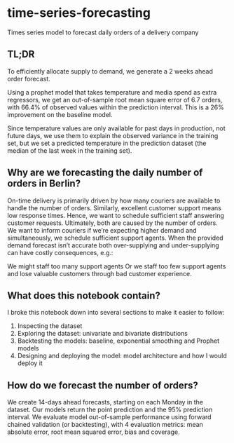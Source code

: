 # time-series-forecasting
Times series model to forecast daily orders of a delivery company

## TL;DR
To efficiently allocate supply to demand, we generate a 2 weeks ahead order forecast.

Using a prophet model that takes temperature and media spend as extra regressors, we get an out-of-sample root mean square error of 6.7 orders, with 66.4% of observed values within the prediction interval. This is a 26% improvement on the baseline model.

Since temperature values are only available for past days in production, not future days, we use them to explain the observed variance in the training set, but we set a predicted temperature in the prediction dataset (the median of the last week in the training set).

## Why are we forecasting the daily number of orders in Berlin?
On-time delivery is primarily driven by how many couriers are available to handle the number of orders. Similarly, excellent customer support means low response times. Hence, we want to schedule sufficient staff answering customer requests. Ultimately, both are caused by the number of orders. We want to inform couriers if we’re expecting higher demand and simultaneously, we schedule sufficient support agents. When the provided demand forecast isn’t accurate both over-supplying and under-supplying can have costly consequences, e.g.:

We might staff too many support agents
Or we staff too few support agents and lose valuable customers through bad customer
experience.

## What does this notebook contain?
I broke this notebook down into several sections to make it easier to follow:

1. Inspecting the dataset
2. Exploring the dataset: univariate and bivariate distributions
3. Backtesting the models: baseline, exponential smoothing and Prophet models
4. Designing and deploying the model: model architecture and how I would deploy it

## How do we forecast the number of orders?
We create 14-days ahead forecasts, starting on each Monday in the dataset. Our models return the point prediction and the 95% prediction interval. We evaluate model out-of-sample performance using forward chained validation (or backtesting), with 4 evaluation metrics: mean absolute error, root mean squared error, bias and coverage.
